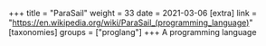 +++
title = "ParaSail"
weight = 33
date = 2021-03-06
[extra]
link = "https://en.wikipedia.org/wiki/ParaSail_(programming_language)"
[taxonomies]
groups = ["proglang"]
+++
A programming language

